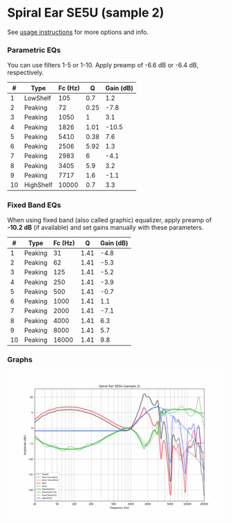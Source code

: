 # Spiral Ear SE5U (sample 2)
See [usage instructions](https://github.com/jaakkopasanen/AutoEq#usage) for more options and info.

### Parametric EQs
You can use filters 1-5 or 1-10. Apply preamp of -6.6 dB or -6.4 dB, respectively.

|   # | Type      |   Fc (Hz) |    Q |   Gain (dB) |
|-----|-----------|-----------|------|-------------|
|   1 | LowShelf  |       105 | 0.7  |         1.2 |
|   2 | Peaking   |        72 | 0.25 |        -7.8 |
|   3 | Peaking   |      1050 | 1    |         3.1 |
|   4 | Peaking   |      1826 | 1.01 |       -10.5 |
|   5 | Peaking   |      5410 | 0.38 |         7.6 |
|   6 | Peaking   |      2506 | 5.92 |         1.3 |
|   7 | Peaking   |      2983 | 6    |        -4.1 |
|   8 | Peaking   |      3405 | 5.9  |         3.2 |
|   9 | Peaking   |      7717 | 1.6  |        -1.1 |
|  10 | HighShelf |     10000 | 0.7  |         3.3 |

### Fixed Band EQs
When using fixed band (also called graphic) equalizer, apply preamp of **-10.2 dB** (if available) and set gains manually with these parameters.

|   # | Type    |   Fc (Hz) |    Q |   Gain (dB) |
|-----|---------|-----------|------|-------------|
|   1 | Peaking |        31 | 1.41 |        -4.8 |
|   2 | Peaking |        62 | 1.41 |        -5.3 |
|   3 | Peaking |       125 | 1.41 |        -5.2 |
|   4 | Peaking |       250 | 1.41 |        -3.9 |
|   5 | Peaking |       500 | 1.41 |        -0.7 |
|   6 | Peaking |      1000 | 1.41 |         1.1 |
|   7 | Peaking |      2000 | 1.41 |        -7.1 |
|   8 | Peaking |      4000 | 1.41 |         6.3 |
|   9 | Peaking |      8000 | 1.41 |         5.7 |
|  10 | Peaking |     16000 | 1.41 |         9.8 |

### Graphs
![](./Spiral%20Ear%20SE5U%20(sample%202).png)

